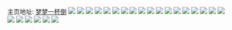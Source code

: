 主页地址: [梦梦一杯倒](https://weibo.com/u/6268800526) 
![](https://wx4.sinaimg.cn/mw2000/006QffnUly1h9qdhxccw3j31mq26bu0x.jpg) 
![](https://wx4.sinaimg.cn/mw2000/006QffnUly1h9qdhyowldj32c0340npe.jpg) 
![](https://wx4.sinaimg.cn/mw2000/006QffnUly1h9qdi0507wj32c02c0npe.jpg) 
![](https://wx4.sinaimg.cn/mw2000/006QffnUly1h9f311d3p1j30zk16knm8.jpg) 
![](https://wx4.sinaimg.cn/mw2000/006QffnUly1h9f312hlwuj31o0280hdt.jpg) 
![](https://wx4.sinaimg.cn/mw2000/006QffnUly1h9f310im77j30z217eh25.jpg) 
![](https://wx4.sinaimg.cn/mw2000/006QffnUly1h9bn32pyezj31o0280u0x.jpg) 
![](https://wx4.sinaimg.cn/mw2000/006QffnUly1h9bn39z796j31o0280u0x.jpg) 
![](https://wx4.sinaimg.cn/mw2000/006QffnUly1h9bn3g3lvfj32c0340x6s.jpg) 
![](https://wx4.sinaimg.cn/mw2000/006QffnUly1h9bn2un1chj32c0340npe.jpg) 
![](https://wx4.sinaimg.cn/mw2000/006QffnUly1h8gpgv4swnj31o0280qv5.jpg) 
![](https://wx4.sinaimg.cn/mw2000/006QffnUly1h8gpgvyagnj31o0280kjl.jpg) 
![](https://wx4.sinaimg.cn/mw2000/006QffnUly1h8gpgxdjzxj31o0280npd.jpg) 
![](https://wx4.sinaimg.cn/mw2000/006QffnUgy1h7y329btbrj32c02c0hdt.jpg) 
![](https://wx4.sinaimg.cn/mw2000/006QffnUgy1h7y325607ej32c02c0hdu.jpg) 
![](https://wx4.sinaimg.cn/mw2000/006QffnUly1h7winnzi3cj32c03407wj.jpg) 
![](https://wx4.sinaimg.cn/mw2000/006QffnUly1h7vk5pr76wj33402c0npf.jpg) 
![](https://wx4.sinaimg.cn/mw2000/006QffnUly1h7vk5oh3pnj31o02807wh.jpg) 
![](https://wx4.sinaimg.cn/mw2000/006QffnUly1h7vk7t59lhj32c0340npe.jpg) 
![](https://wx4.sinaimg.cn/mw2000/006QffnUly1h7qbnyr2myj32c02c0u0x.jpg) 
![](https://wx4.sinaimg.cn/mw2000/006QffnUly1h7qbnxltu5j32c02c07wi.jpg) 
![](https://wx4.sinaimg.cn/mw2000/006QffnUly1h7gu5rllshj32c02c0npd.jpg) 
![](https://wx4.sinaimg.cn/mw2000/006QffnUly1h7eha33f2vj31o0280q8r.jpg) 
![](https://wx4.sinaimg.cn/mw2000/006QffnUly1h7eh5pjuphj32c02c0x6p.jpg) 
